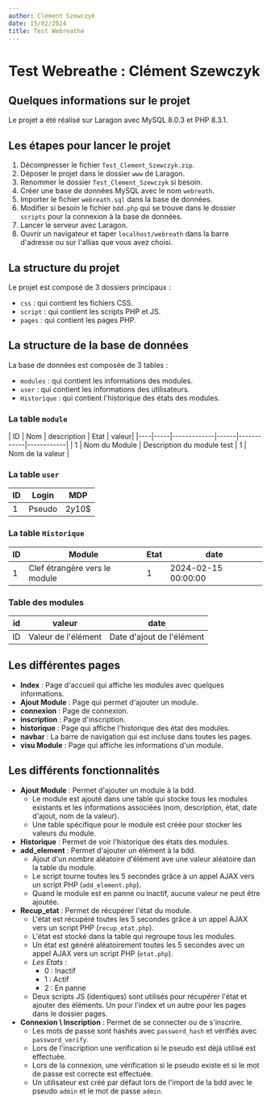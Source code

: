 ```yaml
---
author: Clément Szewczyk
date: 15/02/2024
title: Test Webreathe
---
```


# Test Webreathe : Clément Szewczyk

## Quelques informations sur le projet

Le projet a été réalisé sur Laragon avec MySQL 8.0.3 et PHP 8.3.1.


## Les étapes pour lancer le projet
1. Décompresser le fichier `Test_Clement_Szewczyk.zip`.
2. Déposer le projet dans le dossier `www` de Laragon.
3. Renommer le dossier `Test_Clement_Szewczyk` si besoin.
4. Créer une base de données MySQL avec le nom `webreath`.
5. Importer le fichier `webreath.sql` dans la base de données.
6. Modifier si besoin le fichier `bdd.php` qui se trouve dans le dossier `scripts` pour la connexion à la base de données.
7. Lancer le serveur avec Laragon.
8. Ouvrir un navigateur et taper `localhost/webreath` dans la barre d'adresse ou sur l'allias que vous avez choisi.

## La structure du projet

Le projet est composé de 3 dossiers principaux :
- `css` : qui contient les fichiers CSS.
- `script` : qui contient les scripts PHP et JS.
- `pages` : qui contient les pages PHP.

## La structure de la base de données

La base de données est composée de 3 tables :

- `modules` : qui contient les informations des modules.
- `user` : qui contient les informations des utilisateurs.
- `Historique` : qui contient l'historique des états des modules.

### La table `module`

| ID | Nom | description | Etat  | valeur|
|----|-----|-------------|------|------------|------------|
| 1  | Nom du Module | Description du module test | 1 | Nom de la valeur |

### La table `user`

| ID | Login | MDP |
|----|--------|----------|
| 1  | Pseudo  | $2y$10$

### La table `Historique`

| ID | Module | Etat | date |
|----|-----------|------|------|
| 1  | Clef étrangère vers le module | 1    | 2024-02-15 00:00:00 |

### Table des modules

|id | valeur | date |
|---|--------|------|
| ID | Valeur de l'élément | Date d'ajout de l'élément |

## Les différentes pages

- **Index** : Page d'accueil qui affiche les modules avec quelques informations.
- **Ajout Module** : Page qui permet d'ajouter un module.
- **connexion** : Page de connexion.
- **inscription** : Page d'inscription.
- **historique** : Page qui affiche l'historique des état des modules.
- **navbar** : La barre de navigation qui est incluse dans toutes les pages.
- **visu Module** : Page qui affiche les informations d'un module.

## Les différents fonctionnalités

- **Ajout Module** : Permet d'ajouter un module à la bdd. 
    - Le module est ajouté dans une table qui stocke tous les modules existants et les informations associées (nom, description, état, date d'ajout, nom de la valeur).
    - Une table spécifique pour le module est créée pour stocker les valeurs du module.
- **Historique** : Permet de voir l'historique des états des modules.
- **add_element** : Permet d'ajouter un élément à la bdd.
    - Ajout d'un nombre aléatoire d'élément ave une valeur aléatoire dan la table du module.
    - Le script tourne toutes les 5 secondes grâce à un appel AJAX vers un script PHP (`add_element.php`).
    - Quand le module est en panne ou inactif, aucune valeur ne peut être ajoutée.
- **Recup_etat** : Permet de récupérer l'état du module.
    - L'état est récupéré toutes les 5 secondes grâce à un appel AJAX vers un script PHP (`recup_etat.php`).
    - L'état est stocké dans la table qui regroupe tous les modules.
    - Un état est généré aléatoirement toutes les 5 secondes avec un appel AJAX vers un script PHP (`etat.php`).
    - *Les Etats* : 
        - 0 : Inactif
        - 1 : Actif
        - 2 : En panne
    - Deux scripts JS (identiques) sont utilisés pour récupérer l'état et ajouter des éléments. Un pour l'index et un autre pour les pages dans le dossier pages.
- **Connexion \ Inscription** : Permet de se connecter ou de s'inscrire.
    - Les mots de passe sont hashés avec `password_hash` et vérifiés avec `password_verify`.
    - Lors de l'inscription une verification si le pseudo est déjà utilisé est effectuée.
    - Lors de la connexion, une vérification si le pseudo existe et si le mot de passe est correcte est effectuée.
    - Un utilisateur est créé par défaut lors de l'import de la bdd avec le pseudo `admin` et le mot de passe `admin`.


